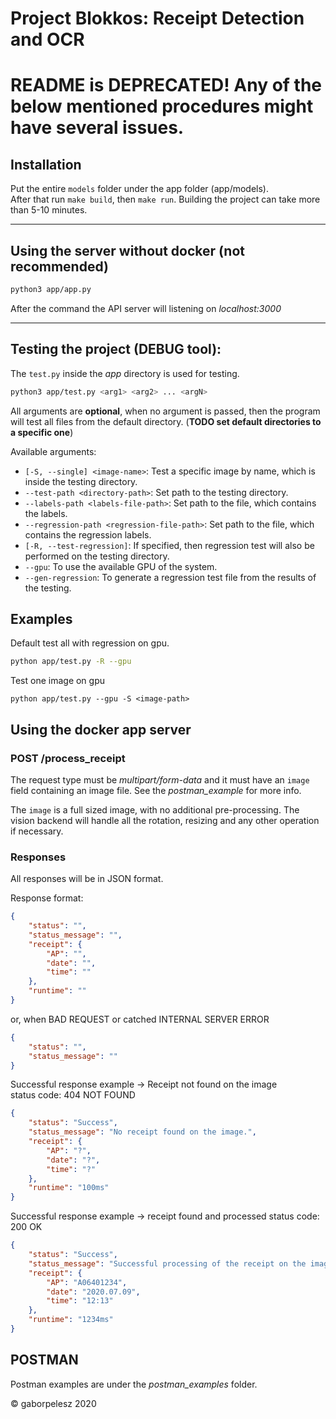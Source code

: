 # Project Blokkos: Receipt Detection and OCR

# README is DEPRECATED! Any of the below mentioned procedures might have several issues.

## Installation

Put the entire `models` folder under the app folder (app/models).  
After that run `make build`, then `make run`. Building the project can take more than 5-10 minutes.

---

## Using the server without docker (not recommended)

```bash
python3 app/app.py
```

After the command the API server will listening on *localhost:3000*

---

## Testing the project (DEBUG tool):

The `test.py` inside the *app* directory is used for testing.

```bash
python3 app/test.py <arg1> <arg2> ... <argN>
```

All arguments are **optional**, when no argument is passed, then the program will test all files from the default directory. (**TODO set default directories to a specific one**)

Available arguments:

* `[-S, --single] <image-name>`: Test a specific image by name, which is inside the testing directory.
* `--test-path <directory-path>`: Set path to the testing directory.
* `--labels-path <labels-file-path>`: Set path to the file, which contains the labels.
* `--regression-path <regression-file-path>`: Set path to the file, which contains the regression labels.
* `[-R, --test-regression]`: If specified, then regression test will also be performed on the testing directory.
* `--gpu`: To use the available GPU of the system.
* `--gen-regression`: To generate a regression test file from the results of the testing.

## Examples

Default test all with regression on gpu.
```bash
python app/test.py -R --gpu
```

Test one image on gpu
```
python app/test.py --gpu -S <image-path>
```

## Using the docker app server

### POST /process_receipt

The request type must be *multipart/form-data* and it must have an `image` field containing an image file. See the *postman_example* for more info.

The `image` is a full sized image, with no additional pre-processing. The vision backend will handle all the rotation, resizing and any other operation if necessary.

### Responses

All responses will be in JSON format.

Response format:

```json
{
    "status": "",
    "status_message": "",
    "receipt": {
        "AP": "",
        "date": "",
        "time": ""
    },
    "runtime": ""
}
```

or, when BAD REQUEST or catched INTERNAL SERVER ERROR

```json
{
    "status": "",
    "status_message": ""
}
```

Successful response example -> Receipt not found on the image  
status code: 404 NOT FOUND

```json
{
    "status": "Success",
    "status_message": "No receipt found on the image.",
    "receipt": {
        "AP": "?",
        "date": "?",
        "time": "?"
    },
    "runtime": "100ms"
}
```

Successful response example -> receipt found and processed
status code: 200 OK

```json
{
    "status": "Success",
    "status_message": "Successful processing of the receipt on the image.",
    "receipt": {
        "AP": "A06401234",
        "date": "2020.07.09",
        "time": "12:13"
    },
    "runtime": "1234ms"
}
```

## POSTMAN

Postman examples are under the *postman_examples* folder.  


© gaborpelesz 2020